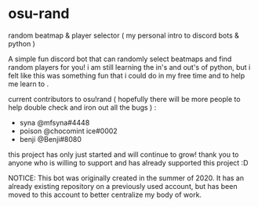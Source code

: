 # osu-rand
random beatmap &amp; player selector ( my personal intro to discord bots &amp; python )

A simple fun discord bot that can randomly select beatmaps and find random players for you!
i am still learning the in's and out's of python, but i felt like this was something fun that i could do in my free time and to help me learn to .

current contributors to osu!rand ( hopefully there will be more people to help double check and iron out all the bugs ) :
- syna @mfsyna#4448
- poison @chocomint ice#0002
- benji @Benji#8080

this project has only just started and will continue to grow!
thank you to anyone who is willing to support and has already supported this project :D

NOTICE: This bot was originally created in the summer of 2020. It has an already existing repository on a previously used account, but has been moved to this account to better centralize my body of work.
